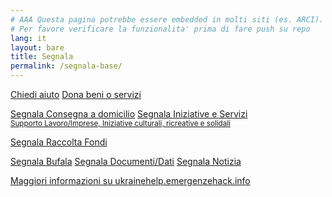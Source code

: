 ```yaml
---
# AAA Questa pagina potrebbe essere embedded in molti siti (es. ARCI).
# Per favore verificare la funzionalita' prima di fare push su repo
lang: it
layout: bare
title: Segnala
permalink: /segnala-base/
---
```


<div class="offset-md-1 col-md-10">
  <a class="btn btn-success btn-block btn-form" href="/segnala/chiedi-aiuto">Chiedi aiuto</a>
  <a class="btn btn-success btn-block btn-form" href="/segnala/dona-beni-servizi">Dona beni o servizi</a>

  <br>
  
  <a class="btn btn-outline-dark btn-block btn-form " href="/segnala/consegna-domicilio">Segnala Consegna a domicilio</a>
  <a class="btn btn-outline-dark btn-block btn-form" href="/segnala/iniziative-servizi">
    Segnala Iniziative e Servizi<br>
    <small>Supporto Lavoro/Imprese, Iniziative culturali, ricreative e solidali</small>
  </a>

  <a class="btn btn-outline-dark btn-block btn-form " href="/segnala/raccolta-fondi">Segnala Raccolta Fondi</a>
  <!--<a class="btn btn-outline-dark btn-block btn-form" href="/segnala/contatto-utile">Segnala Contatto utile</a>-->
  <a class="btn btn-outline-dark btn-block btn-form" href="/segnala/bufala">Segnala Bufala</a>
  <a class="btn btn-outline-dark btn-block btn-form" href="/segnala/documenti-dati">Segnala Documenti/Dati</a>
  <a class="btn btn-outline-dark btn-block btn-form" href="/segnala/notizia">Segnala Notizia</a>
</div>

[Maggiori informazioni su ukrainehelp.emergenzehack.info](https://ukrainehelp.emergenzehack.info)
